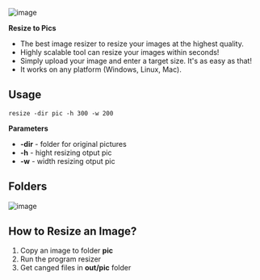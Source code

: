 ![image](https://github.com/Gitart/resizer/assets/3950155/37b0b57c-74ae-4a0e-b889-3beca929ab56)


**Resize to Pics**

* The best image resizer to resize your images at the highest quality.  
* Highly scalable tool can resize your images within seconds!
* Simply upload your image and enter a target size. It's as easy as that!
* It works on any platform (Windows, Linux, Mac).


## Usage
```    
resize -dir pic -h 300 -w 200
```

**Parameters**
* **-dir** - folder for original pictures
* **-h** - hight resizing otput pic
* **-w** - width resizing otput pic

## Folders
![image](https://github.com/Gitart/resizer/assets/3950155/ee296d4b-17ca-4a6a-88bc-763620df6000)

## How to Resize an Image?
1. Copy an image to folder **pic**
2. Run the program resizer
3. Get canged files in **out/pic** folder

